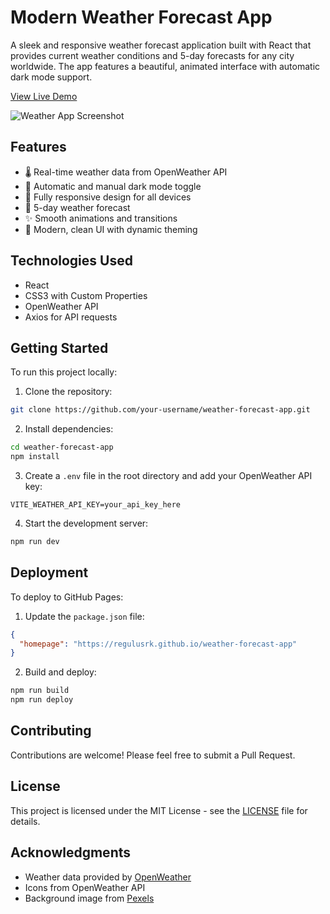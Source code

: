 # Modern Weather Forecast App

A sleek and responsive weather forecast application built with React that provides current weather conditions and 5-day forecasts for any city worldwide. The app features a beautiful, animated interface with automatic dark mode support.

[View Live Demo](https://regulusrk.github.io/weather-forecast-app)

![Weather App Screenshot](https://images.pexels.com/photos/2448749/pexels-photo-2448749.jpeg?auto=compress&cs=tinysrgb&w=1260&h=750&dpr=1)

## Features

- 🌡️ Real-time weather data from OpenWeather API
- 🌙 Automatic and manual dark mode toggle
- 📱 Fully responsive design for all devices
- 📅 5-day weather forecast
- ✨ Smooth animations and transitions
- 🎨 Modern, clean UI with dynamic theming

## Technologies Used

- React
- CSS3 with Custom Properties
- OpenWeather API
- Axios for API requests

## Getting Started

To run this project locally:

1. Clone the repository:
```bash
git clone https://github.com/your-username/weather-forecast-app.git
```

2. Install dependencies:
```bash
cd weather-forecast-app
npm install
```

3. Create a `.env` file in the root directory and add your OpenWeather API key:
```
VITE_WEATHER_API_KEY=your_api_key_here
```

4. Start the development server:
```bash
npm run dev
```

## Deployment

To deploy to GitHub Pages:

1. Update the `package.json` file:
```json
{
  "homepage": "https://regulusrk.github.io/weather-forecast-app"
}
```

2. Build and deploy:
```bash
npm run build
npm run deploy
```

## Contributing

Contributions are welcome! Please feel free to submit a Pull Request.

## License

This project is licensed under the MIT License - see the [LICENSE](LICENSE) file for details.

## Acknowledgments

- Weather data provided by [OpenWeather](https://openweathermap.org/)
- Icons from OpenWeather API
- Background image from [Pexels](https://www.pexels.com)
